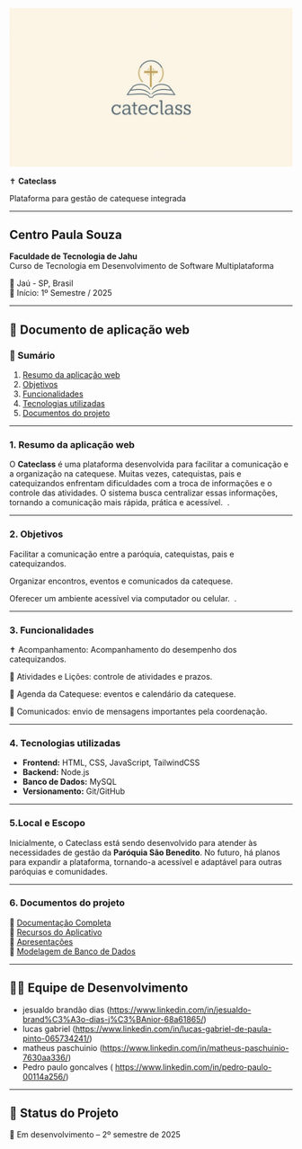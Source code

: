 <p align="center">
  <img src="docs/logo-cateclass.png" alt="Logo Cateclass" width="800"/>
</p>


✝️ **Cateclass**

Plataforma para gestão de catequese integrada

---

## Centro Paula Souza  
**Faculdade de Tecnologia de Jahu**  
Curso de Tecnologia em Desenvolvimento de Software Multiplataforma  

📍 Jaú - SP, Brasil  
📅 Início: 1º Semestre / 2025  

---

## 📄 Documento de aplicação web

### 📑 Sumário
1. [Resumo da aplicação web](#1-resumo-da-aplicação-web)  
2. [Objetivos](#2-objetivos)  
3. [Funcionalidades](#3-funcionalidades)  
4. [Tecnologias utilizadas](#4-tecnologias-utilizadas)  
5. [Documentos do projeto](#6-documentos-do-projeto)

---

### 1. Resumo da aplicação web  
O **Cateclass** é uma plataforma desenvolvida para facilitar a comunicação e a organização na catequese. Muitas vezes, catequistas, pais e catequizandos enfrentam dificuldades com a troca de informações e o controle das atividades. O sistema busca centralizar essas informações, tornando a comunicação mais rápida, prática e acessível.  .  

---

### 2. Objetivos  
Facilitar a comunicação entre a paróquia, catequistas, pais e catequizandos.

Organizar encontros, eventos e comunicados da catequese.

Oferecer um ambiente acessível via computador ou celular.  .  

---

### 3. Funcionalidades  
✝️ Acompanhamento: Acompanhamento do desempenho dos catequizandos.

📝 Atividades e Lições: controle de atividades e prazos.

📅 Agenda da Catequese: eventos e calendário da catequese.

📢 Comunicados: envio de mensagens importantes pela coordenação.   

---

### 4. Tecnologias utilizadas  
- **Frontend:** HTML, CSS, JavaScript, TailwindCSS  
- **Backend:** Node.js   
- **Banco de Dados:** MySQL 
- **Versionamento:** Git/GitHub  

---
### 5.Local e Escopo
Inicialmente, o Cateclass está sendo desenvolvido para atender às necessidades de gestão da **Paróquia São Benedito**. No futuro, há planos para expandir a plataforma, tornando-a acessível e adaptável para outras paróquias e comunidades.

---
### 6. Documentos do projeto  
📂 [Documentação Completa](./documentos)  
📂 [Recursos do Aplicativo](./aplicativo/recursos)  
📄 [Apresentações](./documentos/apresentacao.pdf)  
📄 [Modelagem de Banco de Dados](./documentos/modelagem-bd.pdf)  

---

## 👨‍💻 Equipe de Desenvolvimento  
- jesualdo brandão dias (https://www.linkedin.com/in/jesualdo-brand%C3%A3o-dias-j%C3%BAnior-68a61865/)
- lucas gabriel (https://www.linkedin.com/in/lucas-gabriel-de-paula-pinto-065734241/)
- matheus paschuinio (https://www.linkedin.com/in/matheus-paschuinio-7630aa336/)
- Pedro paulo goncalves ( https://www.linkedin.com/in/pedro-paulo-00114a256/)

---

## 📌 Status do Projeto  
🚧 Em desenvolvimento – 2º semestre de 2025
